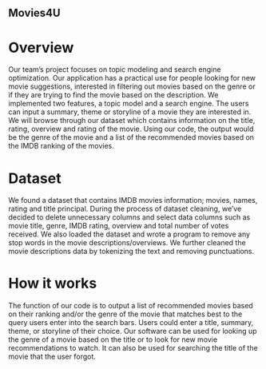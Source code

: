 ## Movies4U

# Overview
Our team’s project focuses on topic modeling and search engine optimization. Our application has a practical use for people looking for new movie suggestions, interested in filtering out movies based on the genre or if they are trying to find the movie based on the description. We implemented two features, a topic model and a search engine. The users can input a summary, theme or storyline of a movie they are interested in. We will browse through our dataset which contains information on the title, rating, overview and rating of the movie. Using our code, the output would be the genre of the movie and a list of the recommended movies based on the IMDB ranking of the movies. 

# Dataset
We found a dataset that contains IMDB movies information; movies, names, rating and title principal. During the process of dataset cleaning, we’ve decided to delete unnecessary columns and select data columns such as movie title, genre, IMDB rating, overview and total number of votes received. We also loaded the dataset and wrote a program to remove any stop words in the movie descriptions/overviews. We further cleaned the movie descriptions data by tokenizing the text and removing punctuations. 

# How it works
The function of our code is to output a list of recommended movies based on their ranking and/or the genre of the movie that matches best to the query users enter into the search bars. Users could enter a title, summary, theme, or storyline of their choice. Our software can be used for looking up the genre of a movie based on the title or to look for new movie recommendations to watch. It can also be used for searching the title of the movie that the user forgot. 


